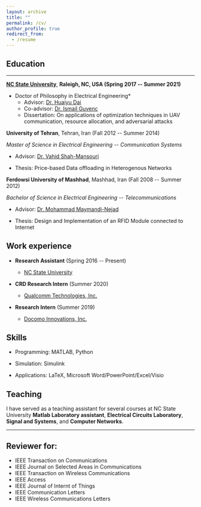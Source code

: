```yaml
---
layout: archive
title: ""
permalink: /cv/
author_profile: true
redirect_from:
  - /resume
---
```




## Education   
-----------
[**NC State University**](https://people.engr.ncsu.edu/hdai/), **Raleigh, NC, USA (Spring 2017 -- Summer 2021)**

* Doctor of Philosophy in Electrical Engineering*
    * Advisor: [Dr. Huaiyu Dai](https://people.engr.ncsu.edu/hdai/)
    * Co-advisor: [Dr. Ismail Guvenc](https://sites.google.com/site/iguvenc/)
    * Dissertation: On applications of optimization techniques in UAV communication, resource allocation, and adversarial attacks




**University of Tehran**, Tehran, Iran (Fall 2012 -- Summer 2014)

*Master of Science in Electrical Engineering -- Communication Systems*

* Advisor: [Dr. Vahid Shah-Mansouri](https://scholar.google.ca/citations?user=EbkCWiEAAAAJ&hl=en)

* Thesis: Price-based Data offloading in Heterogenous Networks

**Ferdowsi University of Mashhad**, Mashhad, Iran (Fall 2008 -- Summer 2012)

*Bachelor of Science in Electrical Engineering -- Telecommunications*

* Advisor: [Dr. Mohammad Maymandi-Nejad](https://scholar.google.com/citations?user=8Jn21fsAAAAJ&hl=en)

* Thesis: Design and Implementation of an RFID Module connected to Internet


Work experience
-----------
* **Research Assistant** (Spring 2016 -- Present)
  * [NC State University](https://www.ncsu.edu/)

* **CRD Research Intern** (Summer 2020)
  * [Qualcomm Technologies, Inc.](https://www.qualcomm.com)
  
* **Research Intern** (Summer 2019)
  * [Docomo Innovations, Inc.](https://www.docomoinnovations.com/)
  
Skills
-----------
* Programming: MATLAB, Python

* Simulation: Simulink

* Applications: LaTeX, Microsoft Word/PowerPoint/Excel/Visio  


Teaching
-----------
I have served as a teaching assistant for several courses at NC State University   **Matlab Laboratory assistant**, **Electrical Circuits Laboratory**, **Signal and Systems**, and **Computer Networks**.


----
## Reviewer for:

- IEEE Transaction on Communications
- IEEE Journal on Selected Areas in Communications
- IEEE Transaction on Wireless Communications
- IEEE Access
- IEEE Journal of Internt of Things
- IEEE Communication Letters
- IEEE Wireless Communications Letters

